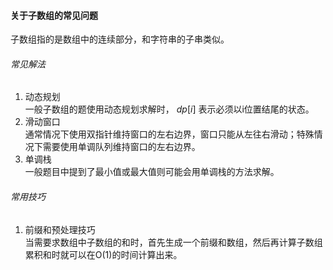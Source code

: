 #### 关于子数组的常见问题
子数组指的是数组中的连续部分，和字符串的子串类似。  
###### 常见解法
1. 动态规划  
一般子数组的题使用动态规划求解时， $dp[i]$ 表示必须以i位置结尾的状态。  
2. 滑动窗口  
通常情况下使用双指针维持窗口的左右边界，窗口只能从左往右滑动；特殊情况下需要使用单调队列维持窗口的左右边界。    
3. 单调栈  
一般题目中提到了最小值或最大值则可能会用单调栈的方法求解。  
###### 常用技巧
1. 前缀和预处理技巧  
当需要求数组中子数组的和时，首先生成一个前缀和数组，然后再计算子数组累积和时就可以在O(1)的时间计算出来。
